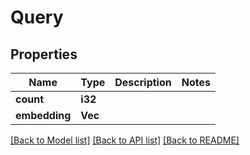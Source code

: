 # Query

## Properties

Name | Type | Description | Notes
------------ | ------------- | ------------- | -------------
**count** | **i32** |  | 
**embedding** | **Vec<f32>** |  | 

[[Back to Model list]](../README.md#documentation-for-models) [[Back to API list]](../README.md#documentation-for-api-endpoints) [[Back to README]](../README.md)


